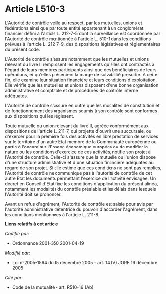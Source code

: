 # Article L510-3

L'Autorité de contrôle veille au respect, par les mutuelles, unions et fédérations ainsi que par toute entité appartenant à
un conglomérat financier défini à l'article L. 212-7-5 dont la surveillance est coordonnée par l'Autorité de contrôle
mentionnée à l'article L. 510-1 dans les conditions prévues à l'article L. 212-7-9, des dispositions législatives et
réglementaires du présent code.

L'Autorité de contrôle s'assure notamment que les mutuelles et unions relevant du livre II remplissent les engagements
qu'elles ont contractés à l'égard de leurs membres participants ainsi que des bénéficiaires de leurs opérations, et qu'elles
présentent la marge de solvabilité prescrite. A cette fin, elle examine leur situation financière et leurs conditions
d'exploitation. Elle vérifie que les mutuelles et unions disposent d'une bonne organisation administrative et comptable et de
procédures de contrôle interne adéquates.

L'Autorité de contrôle s'assure en outre que les modalités de constitution et de fonctionnement des organismes soumis à son
contrôle sont conformes aux dispositions qui les régissent.

Toute mutuelle ou union relevant du livre II, agréée conformément aux dispositions de l'article L. 211-7, qui projette
d'ouvrir une succursale, ou d'exercer pour la première fois des activités en libre prestation de services sur le territoire
d'un autre Etat membre de la Communauté européenne ou partie à l'accord sur l'Espace économique européen ou de modifier la
nature ou les conditions d'exercice de ces activités, notifie son projet à l'Autorité de contrôle. Celle-ci s'assure que la
mutuelle ou l'union dispose d'une structure administrative et d'une situation financière adéquates au regard de son projet.
Si elle estime que ces conditions ne sont pas remplies, l'Autorité de contrôle ne communique pas à l'autorité de contrôle de
cet autre Etat les documents permettant l'exercice de l'activité envisagée. Un décret en Conseil d'Etat fixe les conditions
d'application du présent alinéa, notamment les modalités du contrôle préalable et les délais dans lesquels l'Autorité doit se
prononcer.

Avant un refus d'agrément, l'Autorité de contrôle est saisie pour avis par l'autorité administrative détentrice du pouvoir
d'accorder l'agrément, dans les conditions mentionnées à l'article L. 211-8.

**Liens relatifs à cet article**

_Codifié par_:

  - Ordonnance 2001-350 2001-04-19

_Modifié par_:

  - Loi n°2005-1564 du 15 décembre 2005 - art. 14 (V) JORF 16 décembre 2005

_Cité par_:

  - Code de la mutualité - art. R510-16 (Ab)
